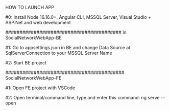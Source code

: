 HOW TO LAUNCH APP

#0: Install Node 16.16.0+, Angular CLI, MSSQL Server, Visual Studio + ASP.Net and web development

#########################################
In SocialNetworkWebApp-BE

#1: Go to appsettings.json in BE and change Data Source at SqlServerConnection to your MSSQL Server Name

#2: Start BE project

##########################################
SocialNetworkWebApp-FE

#1: Open FE project with VSCode

#2: Open terminal/command line, type and enter this command: 
	ng serve --open

